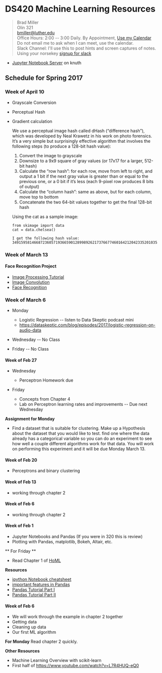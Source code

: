 # DS420 Machine Learning Resources


> Brad Miller <br />
> Olin 321 <br />
> bmiller@luther.edu <br />
> Office Hours: 2:00 -- 3:00 Daily.  By Appointment, [Use my Calendar](https://calendar.google.com/calendar/embed?mode=WEEK&src=millbr02%40luther.edu&ctz=America/Chicago)  Do not email me to ask when I can meet, use the calendar. <br />
> Slack Channel:  I'll use this to post hints and screen captures of notes.  Using your norsekey [signup for slack](https://luthercs.slack.com/signup)

* [Jupyter Notebook Server](https://knuth.luther.edu:8443) on knuth

## Schedule for Spring 2017

### Week of April 10

* Grayscale Conversion
* Perceptual Hash
* Gradient calculation

    We use a perceptual image hash called dHash (“difference hash”), which was developed by Neal Krawetz in his work on photo forensics. It’s a very simple but surprisingly effective algorithm that involves the following steps (to produce a 128-bit hash value):

    1. Convert the image to grayscale
    2. Downsize to a 9x9 square of gray values (or 17x17 for a larger, 512-bit hash)
    3. Calculate the “row hash”: for each row, move from left to right, and output a 1 bit if the next gray value is greater than or equal to the previous one, or a 0 bit if it’s less (each 9-pixel row produces 8 bits of output)
    4. Calculate the “column hash”: same as above, but for each column, move top to bottom
    5. Concatenate the two 64-bit values together to get the final 128-bit hash

    Using the cat as a sample image:

    ```
    from skimage import data
    cat = data.chelsea()

    I get the following hash value:  34915958146687236057193665901289989262173766774601642120423352010357722744229801684300512507318457538866989474872132612585051623814050377534543743034965266053329718
    ```

### Week of March 13

#### Face Recognition Project

* [Image Processing Tutorial](http://www.python-course.eu/python_image_processing.php)
* [Image Convolution](https://medium.com/@ageitgey/machine-learning-is-fun-part-3-deep-learning-and-convolutional-neural-networks-f40359318721#.dk8sxq6pj)
* [Face Recognition](https://medium.com/@ageitgey/machine-learning-is-fun-part-4-modern-face-recognition-with-deep-learning-c3cffc121d78#.mxargj89r)


### Week of March 6

* Monday
  * Logistic Regression -- listen to Data Skeptic podcast mini
  * https://dataskeptic.com/blog/episodes/2017/logistic-regression-on-audio-data

* Wednesday -- No Class
* Friday -- No Class


#### Week of Feb 27
* Wednesday
  * Perceptron Homework due

* Friday
  * Concepts from Chapter 4
  * Lab on Perceptron learning rates and improvements -- Due next Wednesday

**Assignment for Monday**

* Find a dataset that is suitable for clustering.  Make up a Hypothesis about the dataset that you would like to test.  find one where the data already has a categorical variable so you can do an experiment to see how well a couple different algorithms work for that data.  You will work on performing this experiment and it will be due Monday March 13.

#### Week of Feb 20
* Perceptrons and binary clustering

#### Week of Feb 13
* working through chapter 2

#### Week of Feb 6
* working through chapter 2

#### Week of Feb 1

* Jupyter Notebooks and Pandas (If you were in 320 this is review)
* Plotting with Pandas, matplotlib, Bokeh, Altair, etc.

** For Friday **

* Read Chapter 1 of [HoML](http://shop.oreilly.com/product/0636920052289.do)

**Resources**

* [ipython Notebook cheatsheet](http://nbviewer.ipython.org/github/pybokeh/ipython_notebooks/blob/master/pandas/PandasCheatSheet.ipynb#options)
* [important features in Pandas](http://nbviewer.ipython.org/urls/gist.github.com/wesm/4757075/raw/a72d3450ad4924d0e74fb57c9f62d1d895ea4574/PandasTour.ipynb)
* [Pandas Tutorial Part I](https://www.dataquest.io/blog/pandas-python-tutorial/)
* [Pandas Tutorial Part II](https://www.dataquest.io/blog/pandas-tutorial-python-2/)

#### Week of Feb 6

* We will work through the example in chapter 2 together
* Getting data
* Cleaning up data
* Our first ML algorithm

**For Monday** Read chapter 2 quickly.

**Other Resources**

* Machine Learning Overview with scikit-learn
* First half of https://www.youtube.com/watch?v=L7R4HUQ-eQ0
